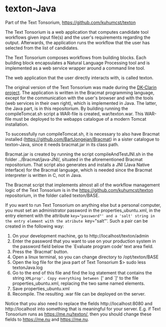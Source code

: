 texton-Java
===========

Part of the Text Tonsorium, https://github.com/kuhumcst/texton

The Text Tonsorium is a web application that computes candidate tool workflows given input file(s) and the user's requirements regarding the output. Afterwards, the application runs the workflow that the user has selected from the list of candidates.

The Text Tonsorium composes workflows from building blocks. Each building block encapsulates a Natural Language Processing tool and is implemented as a web service wrapper around a command line tool.

The web application that the user directly interacts with, is called texton.

The original version of the Text Tonsorium was made during the [DK-Clarin project](https://dkclarin.ku.dk/). The application is written in the Bracmat programming language, except for the communication with the user's browser and with the tools (web services in their own right), which is implemented in Java. The latter, the Java part, is in this repositorium. By building running the compileTomcat.sh script a WAR-file is created, war/texton.war. This WAR-file must be deployed to the webapps catalogue of a modern Tomcat installation.

To successfully run compileTomcat.sh, it is necessary to also have Bracmat installed (https://github.com/BartJongejan/Bracmat) in a sister catalogue to texton-Java, since it needs bracmat.jar in its class path.

Bracmat.jar is created by running the script compileAndTestJNI.sh in the folder ../Bracmat/java-JNI/, situated in the aforementioned Bracmat repositorium. That script also generates and installs a JNI (Java Native Interface) for the Bracmat language, which is needed since the Bracmat interpreter is written in C, not in Java.  

The Bracmat script that implements almost all of the workflow management logic of the Text Tonsorium is in the https://github.com/kuhumcst/texton repositorium, in the folder called texton/BASE.

If you want to run Text Tonsorium on anything else but a personal computer, you must set an administrator password in the properties_ubuntu.xml, in the entry element with the attribute `key="password"' and a 'salt' string in the entry element with the atribute `key="salt"'.
Such a pair can be created in the following way:

1. On your development machine, go to http://localhost/texton/admin
2. Enter the password that you want to use on your production system in the password field below the `Evaluate program code' text area field.
3. Press the `Bracmat' button.
4. Open a linux terminal, so you can change directory to /opt/texton/BASE
5. Open the log file for the java part of Text Tonsorium
  $> sudo less textonJava.log
6. Go to the end of this file and find the log statement that contains the string `XMLprop'. Copy everything between `[' and `]' to the file properties_ubuntu.xml, replacing the two same named elements.
7. Save properties_ubuntu.xml
8. Recompile. The resulting .war file can be deployed on the server.

Notice that you also need to replace the fields <entry key="www-server">http://localhost:8080</entry> and <entry key="baseUrlTools">http://localhost</entry> into something that is meaningful for your server. E.g. if Text Tonsorium runs as https://me.nu/texton/, then you should change these fields to <entry key="www-server">https://me.nu</entry> and <entry key="baseUrlTools">https://me.nu</entry>.
